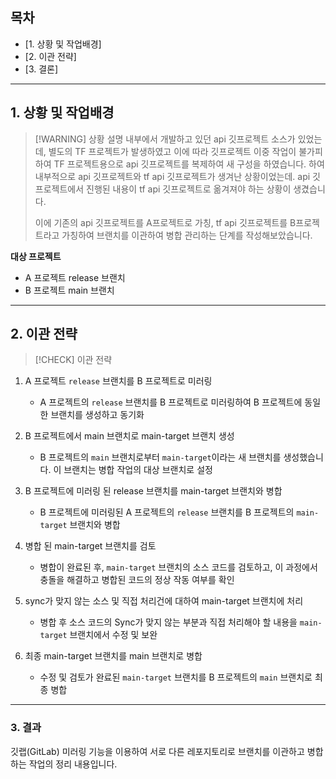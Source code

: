 ## 목차
- [1. 상황 및 작업배경]
- [2. 이관 전략]
- [3. 결론]
___
## 1. 상황 및 작업배경
> [!WARNING] 상황 설명
> 내부에서 개발하고 있던 api 깃프로젝트 소스가 있었는데, 별도의 TF 프로젝트가 발생하였고 이에 따라 깃프로젝트 이중 작업이 불가피하여 TF 프로젝트용으로 api 깃프로젝트를 복제하여 새 구성을 하였습니다. 하여 내부적으로 api 깃프로젝트와 tf api 깃프로젝트가 생겨난 상황이었는데. api 깃프로젝트에서 진행된 내용이 tf api 깃프로젝트로 옮겨져야 하는 상황이 생겼습니다.
> 
> 이에 기존의 api 깃프로젝트를 A프로젝트로 가칭, tf api 깃프로젝트를 B프로젝트라고 가칭하여 브랜치를 이관하여 병합 관리하는 단계를 작성해보았습니다.

**대상 프로젝트**
- A 프로젝트 release 브랜치
- B 프로젝트 main 브랜치
___
## 2. 이관 전략

> [!CHECK] 이관 전략

1. A 프로젝트 `release` 브랜치를 B 프로젝트로 미러링
   - A 프로젝트의 `release` 브랜치를 B 프로젝트로 미러링하여 B 프로젝트에 동일한 브랜치를 생성하고 동기화
   
2. B 프로젝트에서 main 브랜치로 main-target 브랜치 생성
   - B 프로젝트의 `main` 브랜치로부터 `main-target`이라는 새 브랜치를 생성했습니다. 이 브랜치는 병합 작업의 대상 브랜치로 설정
   
3. B 프로젝트에 미러링 된 release 브랜치를 main-target 브랜치와 병합
   - B 프로젝트에 미러링된 A 프로젝트의 `release` 브랜치를 B 프로젝트의 `main-target` 브랜치와 병합
   
4. 병합 된 main-target 브랜치를 검토
   - 병합이 완료된 후, `main-target` 브랜치의 소스 코드를 검토하고, 이 과정에서 충돌을 해결하고 병합된 코드의 정상 작동 여부를 확인
   
5. sync가 맞지 않는 소스 및 직접 처리건에 대하여 main-target 브랜치에 처리
   - 병합 후 소스 코드의 Sync가 맞지 않는 부분과 직접 처리해야 할 내용을 `main-target` 브랜치에서 수정 및 보완
   
6. 최종 main-target 브랜치를 main 브랜치로 병합
   - 수정 및 검토가 완료된 `main-target` 브랜치를 B 프로젝트의 `main` 브랜치로 최종 병합
___
### 3. 결과
깃랩(GitLab) 미러링 기능을 이용하여 서로 다른 레포지토리로 브랜치를 이관하고 병합하는 작업의 정리 내용입니다.